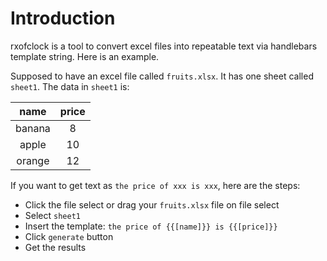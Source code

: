 # Introduction

rxofclock is a tool to convert excel files into repeatable text via handlebars template string. Here is an example.

Supposed to have an excel file called `fruits.xlsx`. It has one sheet called `sheet1`. The data in `sheet1` is:

|  name  | price |
| :----: | :---: |
| banana |   8   |
| apple  |  10   |
| orange |  12   |

If you want to get text as `the price of xxx is xxx`, here are the steps:

- Click the file select or drag your `fruits.xlsx` file on file select
- Select `sheet1`
- Insert the template: `the price of {{[name]}} is {{[price]}}`
- Click `generate` button
- Get the results
